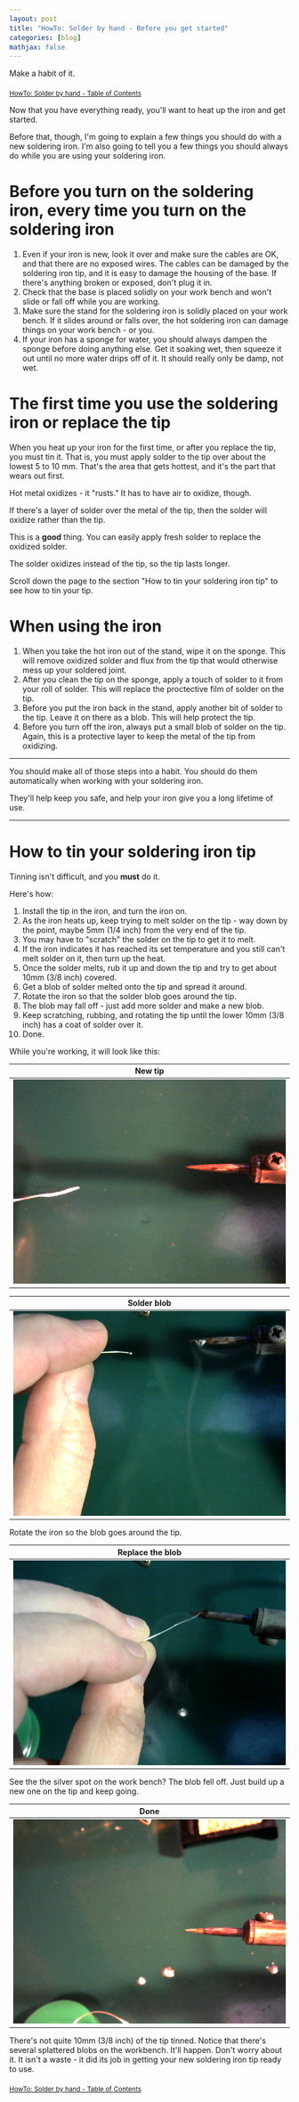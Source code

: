 ```yaml
---
layout: post
title: "HowTo: Solder by hand - Before you get started"
categories: [blog]
mathjax: false
---
```

Make a habit of it.

<sub>[HowTo: Solder by hand - Table of Contents](howtosolder-toc)</sub>

Now that you have everything ready, you'll want to heat up the iron and get started.

Before that, though, I'm going to explain a few things you should do with a new soldering iron.  I'm also going to tell you a few things you should always do while you are using your soldering iron.

# Before you turn on the soldering iron, **every time** you turn on the soldering iron

1. Even if your iron is new, look it over and make sure the cables are OK, and that there are no exposed wires.  The cables can be damaged by the soldering iron tip, and it is easy to damage the housing of the base.  If there's anything broken or exposed, don't plug it in.
2. Check that the base is placed solidly on your work bench and won't slide or fall off while you are working.
3. Make sure the stand for the soldering iron is solidly placed on your work bench.  If it slides around or falls over, the hot soldering iron can damage things on your work bench - or you.
4. If your iron has a sponge for water, you should always dampen the sponge before doing anything else.  Get it soaking wet, then squeeze it out until no more water drips off of it.  It should really only be damp, not wet.

# The first time you use the soldering iron or replace the tip

When you heat up your iron for the first time, or after you replace the tip, you must tin it.  That is, you must apply solder to the tip over about the lowest 5 to 10 mm.  That's the area that gets hottest, and it's the part that wears out first.

Hot metal oxidizes - it "rusts."  It has to have air to oxidize, though.

If there's a layer of solder over the metal of the tip, then the solder will oxidize rather than the tip.

This is a **good** thing.  You can easily apply fresh solder to replace the oxidized solder.

The solder oxidizes instead of the tip, so the tip lasts longer.

Scroll down the page to the section "How to tin your soldering iron tip" to see how to tin your tip.

# When using the iron

1. When you take the hot iron out of the stand, wipe it on the sponge.  This will remove oxidized solder and flux from the tip that would otherwise mess up your soldered joint.
2. After you clean the tip on the sponge, apply a touch of solder to it from your roll of solder.  This will replace the proctective film  of solder on the tip.
3. Before you put the iron back in the stand, apply another bit of solder to the tip.  Leave it on there as a blob.  This will help protect the tip.
4. Before you turn off the iron, always put a small blob of solder on the tip.  Again, this is a protective layer to keep the metal of the tip from oxidizing.

----------

You should make all of those steps into a habit.  You should do them automatically when working with your soldering iron.

They'll help keep you safe, and help your iron give you a long lifetime of use.

-----------------

# How to tin your soldering iron tip

Tinning isn't difficult, and you **must** do it.

Here's how:

1. Install the tip in the iron, and turn the iron on.
2. As the iron heats up, keep trying to melt solder on the tip - way down by the point, maybe 5mm (1/4 inch) from the very end of the tip.
3. You may have to "scratch" the solder on the tip to get it to melt.
4. If the iron indicates it has reached its set temperature and you still can't melt solder on it, then turn up the heat.
5. Once the solder melts, rub it up and down the tip and try to get about 10mm (3/8 inch) covered.
6. Get a blob of solder melted onto the tip and spread it around.
7. Rotate the iron so that the solder blob goes around the tip.
8. The blob may fall off - just add more solder and make a new blob.
9.  Keep scratching, rubbing, and rotating the tip until the lower 10mm (3/8 inch) has a coat of solder over it.
10. Done.


While you're working, it will look like this:

|New tip|
|-----|
|![New tip](/assets/2020-02-06-howtosolder-5start/tin1.jpg)|

|Solder blob|
|-----|
|![Solder blob](/assets/2020-02-06-howtosolder-5start/tin2.jpg)|

Rotate the iron so the blob goes around the tip.

|Replace the blob|
|-----|
|![Replace the blob](/assets/2020-02-06-howtosolder-5start/tin3.jpg)|

See the the silver spot on the work bench?  The blob fell off.  Just build up a new one on the tip and keep going.

|Done|
|-----|
|![Done](/assets/2020-02-06-howtosolder-5start/tin4.jpg)|

There's not quite 10mm (3/8 inch) of the tip tinned.  Notice that there's several splattered blobs on the workbench.  It'll happen.  Don't worry about it.  It isn't a waste - it did its job in getting your new soldering iron tip ready to use.


<sub>[HowTo: Solder by hand - Table of Contents](howtosolder-toc)</sub> 
 
